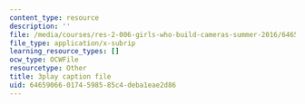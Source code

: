 ```yaml
---
content_type: resource
description: ''
file: /media/courses/res-2-006-girls-who-build-cameras-summer-2016/646590660174598585c4deba1eae2d86_tJj6YN8peXU.vtt
file_type: application/x-subrip
learning_resource_types: []
ocw_type: OCWFile
resourcetype: Other
title: 3play caption file
uid: 64659066-0174-5985-85c4-deba1eae2d86
---
```

